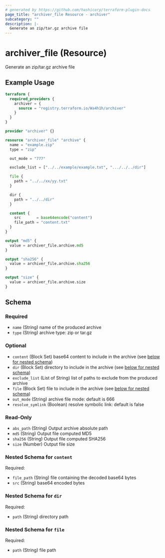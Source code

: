 ```yaml
---
# generated by https://github.com/hashicorp/terraform-plugin-docs
page_title: "archiver_file Resource - archiver"
subcategory: ""
description: |-
  Generate an zip/tar.gz archive file
---
```


# archiver_file (Resource)

Generate an zip/tar.gz archive file

## Example Usage

```terraform
terraform {
  required_providers {
    archiver = {
      source = "registry.terraform.io/Wa4h1h/archiver"
    }
  }
}

provider "archiver" {}

resource "archiver_file" "archive" {
  name = "example.zip"
  type = "zip"

  out_mode = "777"

  exclude_list = ["../../example/example.txt", ".../../../dir"]

  file {
    path = "../../xx/yy.txt"
  }

  dir {
    path = "../../dir"
  }

  content {
    src       = base64encode("content")
    file_path = "content.txt"
  }
}

output "md5" {
  value = archiver_file.archive.md5
}

output "sha256" {
  value = archiver_file.archive.sha256
}

output "size" {
  value = archiver_file.archive.size
}
```

<!-- schema generated by tfplugindocs -->
## Schema

### Required

- `name` (String) name of the produced archive
- `type` (String) archive type: zip or tar.gz

### Optional

- `content` (Block Set) base64 content to include in the archive (see [below for nested schema](#nestedblock--content))
- `dir` (Block Set) directory to include in the archive (see [below for nested schema](#nestedblock--dir))
- `exclude_list` (List of String) list of paths to exclude from the produced archive
- `file` (Block Set) file to include in the archive (see [below for nested schema](#nestedblock--file))
- `out_mode` (String) archive file mode: default is 666
- `resolve_symlink` (Boolean) resolve symbolic link: default is false

### Read-Only

- `abs_path` (String) Output archive absolute path
- `md5` (String) Output file computed MD5
- `sha256` (String) Output file computed SHA256
- `size` (Number) Output file size

<a id="nestedblock--content"></a>
### Nested Schema for `content`

Required:

- `file_path` (String) file containing the decoded base64 bytes
- `src` (String) base64 encoded bytes


<a id="nestedblock--dir"></a>
### Nested Schema for `dir`

Required:

- `path` (String) directory path


<a id="nestedblock--file"></a>
### Nested Schema for `file`

Required:

- `path` (String) file path
